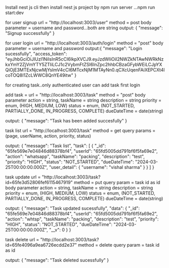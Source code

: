 Install nest js cli then install nest js project by npm
run server ...npm run start:dev


for user signup
url = "http://localhost:3003/user"
method = post
body parameter = username and password...both are string
output:
{
    "message": "Signup successfully"
}

for user login
url = "http://localhost:3003/auth/login"
method = "post"
body parameter = username and password
output:{
    "message": "Login sucessfully",
    "access_token": "eyJhbGciOiJIUzI1NiIsInR5cCI6IkpXVCJ9.eyJzdWIiOiI2NWZkNTAwNWRkNzkxYmY2ZjVmYTY5ZTIiLCJ1c2VybmFtZSI6InZpc2hhbCBzaGFybWEiLCJpYXQiOjE3MTExNjcwMjYsImV4cCI6MTcxNjM1MTAyNn0.qCXcUqenFAiXEPCXt4lcoTOQ8I1ZcLWWC8QnYE49itw"
}

for creating task..only authenticated user can add task
first login

add task = url = "http://localhost:3003/task"
method = "post"
body parameter
    action = string,
    taskName = string
    description = string
    priority = enum, (HIGH, MEDIUM, LOW)
    status = enum, (NOT_STARTED, PARTIALLY_DONE, IN_PROGRESS, COMPLETE)
    dueDateTime = date(string)

output:
{
    "message": "Task has been added succesfully"
}

task list
url = "http://localhost:3003/task"
method = get
query params = (page, userName, action, priority, status)

output:
{
    "message": "Task list",
    "task": [
        {
            "_id": "65fe569e7e04846d88378bf4",
            "userId": "65fd5005dd791bf6f5fa69e2",
            "action": "whatsapp",
            "taskName": "packing",
            "description": "test",
            "priority": "HIGH",
            "status": "NOT_STARTED",
            "dueDateTime": "2024-03-25T00:00:00.000Z",
            "user_detail": {
                "username": "vishal sharma"
            }
        }
    ]
}

task update
url = "http://localhost:3003/task?id=65fe3d52806fef6115467919"
method = put
query param = task id as id
body parameter
    action = string,
    taskName = string
    description = string
    priority = enum, (HIGH, MEDIUM, LOW)
    status = enum, (NOT_STARTED, PARTIALLY_DONE, IN_PROGRESS, COMPLETE)
    dueDateTime = date(string)

output:
{
    "message": "Task updated sucessfully",
    "data": {
        "_id": "65fe569e7e04846d88378bf4",
        "userId": "65fd5005dd791bf6f5fa69e2",
        "action": "whtsp",
        "taskName": "packing",
        "description": "test",
        "priority": "HIGH",
        "status": "NOT_STARTED",
        "dueDateTime": "2024-03-25T00:00:00.000Z",
        "__v": 0
    }
}


task delete
url = "http://localhost:3003/task?id=65fe4096a9ea6726ecdd2e37"
method = delete
query param = task id as id

output:
{
    "message": "Task deleted sucessfully"
}